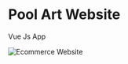 # Pool Art Website

Vue Js App

![Ecommerce Website](https://github.com/AhsaanRasheed/Ecommerce-Website/assets/71977441/21c72176-8fc6-49f7-80a9-e7d4e529fafc)

